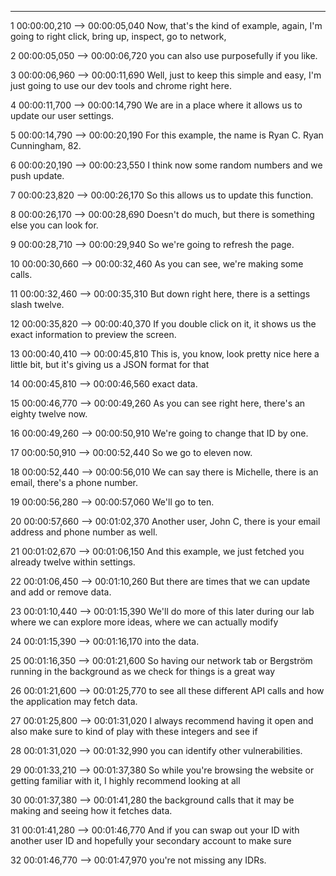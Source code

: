 







---

1
00:00:00,210 --> 00:00:05,040
Now, that's the kind of example, again, I'm going to right click, bring up, inspect, go to network,

2
00:00:05,050 --> 00:00:06,720
you can also use purposefully if you like.

3
00:00:06,960 --> 00:00:11,690
Well, just to keep this simple and easy, I'm just going to use our dev tools and chrome right here.

4
00:00:11,700 --> 00:00:14,790
We are in a place where it allows us to update our user settings.

5
00:00:14,790 --> 00:00:20,190
For this example, the name is Ryan C. Ryan Cunningham, 82.

6
00:00:20,190 --> 00:00:23,550
I think now some random numbers and we push update.

7
00:00:23,820 --> 00:00:26,170
So this allows us to update this function.

8
00:00:26,170 --> 00:00:28,690
Doesn't do much, but there is something else you can look for.

9
00:00:28,710 --> 00:00:29,940
So we're going to refresh the page.

10
00:00:30,660 --> 00:00:32,460
As you can see, we're making some calls.

11
00:00:32,460 --> 00:00:35,310
But down right here, there is a settings slash twelve.

12
00:00:35,820 --> 00:00:40,370
If you double click on it, it shows us the exact information to preview the screen.

13
00:00:40,410 --> 00:00:45,810
This is, you know, look pretty nice here a little bit, but it's giving us a JSON format for that

14
00:00:45,810 --> 00:00:46,560
exact data.

15
00:00:46,770 --> 00:00:49,260
As you can see right here, there's an eighty twelve now.

16
00:00:49,260 --> 00:00:50,910
We're going to change that ID by one.

17
00:00:50,910 --> 00:00:52,440
So we go to eleven now.

18
00:00:52,440 --> 00:00:56,010
We can say there is Michelle, there is an email, there's a phone number.

19
00:00:56,280 --> 00:00:57,060
We'll go to ten.

20
00:00:57,660 --> 00:01:02,370
Another user, John C, there is your email address and phone number as well.

21
00:01:02,670 --> 00:01:06,150
And this example, we just fetched you already twelve within settings.

22
00:01:06,450 --> 00:01:10,260
But there are times that we can update and add or remove data.

23
00:01:10,440 --> 00:01:15,390
We'll do more of this later during our lab where we can explore more ideas, where we can actually modify

24
00:01:15,390 --> 00:01:16,170
into the data.

25
00:01:16,350 --> 00:01:21,600
So having our network tab or Bergström running in the background as we check for things is a great way

26
00:01:21,600 --> 00:01:25,770
to see all these different API calls and how the application may fetch data.

27
00:01:25,800 --> 00:01:31,020
I always recommend having it open and also make sure to kind of play with these integers and see if

28
00:01:31,020 --> 00:01:32,990
you can identify other vulnerabilities.

29
00:01:33,210 --> 00:01:37,380
So while you're browsing the website or getting familiar with it, I highly recommend looking at all

30
00:01:37,380 --> 00:01:41,280
the background calls that it may be making and seeing how it fetches data.

31
00:01:41,280 --> 00:01:46,770
And if you can swap out your ID with another user ID and hopefully your secondary account to make sure

32
00:01:46,770 --> 00:01:47,970
you're not missing any IDRs.